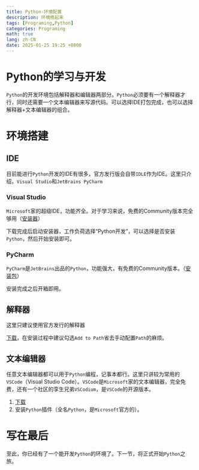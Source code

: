 ```yaml
---
title: Python-环境配置
description: 环境搭起来
tags: [Programing,Python]
categories: Programing
math: true
lang: zh-CN
date: 2025-01-25 19:25 +0800
--- 
```


# Python的学习与开发

`Python`的开发环境包括解释器和编辑器两部分。`Python`必须要有一个解释器才行，同时还需要一个文本编辑器来写源代码。可以选择IDE打包完成，也可以选择解释器+文本编辑器的组合。

# 环境搭建

## IDE

目前能进行`Python`开发的IDE有很多，官方发行版会自带`IDLE`作为IDE。这里只介绍，`Visual Studio`和`JetBrains PyCharm`

### Visual Studio

`Microsoft`家的超级IDE，功能齐全。对于学习来说，免费的Community版本完全够用（[安装器](https://visualstudio.microsoft.com/thank-you-downloading-visual-studio/?sku=Community&channel=Release&version=VS2022&source=VSLandingPage&cid=2030&passive=false)）

下载完成后启动安装器，工作负荷选择“Python开发”，可以选择是否安装`Python`，然后开始安装即可。

### PyCharm

`PyCharm`是`JetBrains`出品的`Python`，功能强大，有免费的Community版本。（[安装包](https://www.jetbrains.com/pycharm/download/other.html)）

安装完成之后开箱即用。

## 解释器

这里只建议使用官方发行的解释器

[下载](https://www.python.org/ftp/python/3.13.1/python-3.13.1-amd64.exe)，在安装过程中建议勾选`Add to Path`省去手动配置`Path`的麻烦。

## 文本编辑器

任意文本编辑器都可以用于`Python`编程，记事本都行。这里只讲较为常用的`VSCode`（Visual Studio Code）。`VSCode`是`Microsoft`家的文本编辑器，完全免费，还有一个社区的孪生兄弟`VSCodium`，是`VSCode`的开源版本。

1. [下载](https://code.visualstudio.com/docs/?dv=win64user)
2. 安装`Python`插件（全名`Python`，是`Microsoft`官方的）。

# 写在最后

至此，你已经有了一个能开发`Python`的环境了。下一节，将正式开始`Python`之旅。